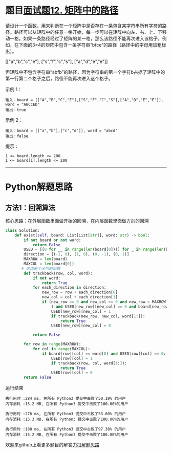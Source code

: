 # 题目[面试题12. 矩阵中的路径](https://leetcode-cn.com/problems/ju-zhen-zhong-de-lu-jing-lcof/)

请设计一个函数，用来判断在一个矩阵中是否存在一条包含某字符串所有字符的路径。路径可以从矩阵中的任意一格开始，每一步可以在矩阵中向左、右、上、下移动一格。如果一条路径经过了矩阵的某一格，那么该路径不能再次进入该格子。例如，在下面的3×4的矩阵中包含一条字符串“bfce”的路径（路径中的字母用加粗标出）。

[["a","b","c","e"],
["s","f","c","s"],
["a","d","e","e"]]

但矩阵中不包含字符串“abfb”的路径，因为字符串的第一个字符b占据了矩阵中的第一行第二个格子之后，路径不能再次进入这个格子。

 

示例 1：

```
输入：board = [["A","B","C","E"],["S","F","C","S"],["A","D","E","E"]], word = "ABCCED"
输出：true
```



示例 2：

```
输入：board = [["a","b"],["c","d"]], word = "abcd"
输出：false
```



提示：

    1 <= board.length <= 200
    1 <= board[i].length <= 200

*****

# Python解题思路

## 方法1：回溯算法

核心思路：在外层函数里面做开始的回溯，在内层函数里面做方向的回溯

```python
class Solution:
    def exist(self, board: List[List[str]], word: str) -> bool:
        if not board or not word:
            return False
        USED = [[0 for __ in range(len(board[0]))] for _ in range(len(board))]
        direction = [(-1, 0), (1, 0), (0, -1), (0, 1)]
        MAXROW = len(board)
        MAXCOL = len(board[0])
	   # 这边是个闭包的函数 
        def trackback(row, col, word):
            if not word:
                return True
            for each_direction in direction:
                new_row = row + each_direction[0]
                new_col = col + each_direction[1]
                if (new_row >= 0 and new_col >= 0 and new_row < MAXROW and new_col < MAXCOL
                    ) and USED[new_row][new_col] == 0 and board[new_row][new_col] == word[0]:
                    USED[new_row][new_col] = 1
                    if trackback(new_row, new_col, word[1:]):
                        return True
                    USED[new_row][new_col] = 0

            return False

        for row in range(MAXROW):
            for col in range(MAXCOL):
                if board[row][col] == word[0] and USED[row][col] == 0:
                    USED[row][col] = 1
                    if trackback(row, col, word[1:]):
                        return True
                    USED[row][col] = 0
        return False
```

运行结果

```
执行用时 :284 ms, 在所有 Python3 提交中击败了50.19% 的用户
内存消耗 :15.2 MB, 在所有 Python3 提交中击败了100.00%的用户

执行用时 :276 ms, 在所有 Python3 提交中击败了53.00% 的用户
内存消耗 :15.3 MB, 在所有 Python3 提交中击败了100.00%的用户

执行用时 :188 ms, 在所有 Python3 提交中击败了97.38% 的用户
内存消耗 :15.2 MB, 在所有 Python3 提交中击败了100.00%的用户
```

欢迎来github上看更多题目的解答[力扣解题思路](https://github.com/WRAllen/LeetCode)

  